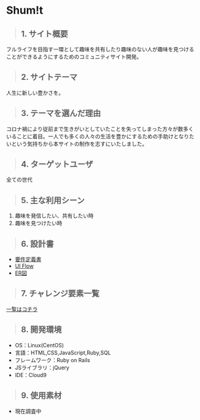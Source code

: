 # Shum!t

>## 1. サイト概要
フルライフを目指す一環として趣味を共有したり趣味のない人が趣味を見つけることができるようにするためのコミュニティサイト開発。

>## 2. サイトテーマ
人生に新しい豊かさを。

>## 3. テーマを選んだ理由
コロナ禍により従前まで生きがいとしていたことを失ってしまった方々が数多くいることに着目。一人でも多くの人々の生活を豊かにするための手助けとなりたいという気持ちから本サイトの制作を志すにいたしました。

>## 4. ターゲットユーザ
全ての世代

>## 5. 主な利用シーン
1. 趣味を発信したい、共有したい時
1. 趣味を見つけたい時

>## 6. 設計書
- [要件定義書](https://docs.google.com/document/d/1rA84kX-Q3cZoraL2VpeyeylwLQo_yDJTmmYUs-vmDEI/edit?usp=sharing)  
- [UI Flow](https://drive.google.com/file/d/1wy6lnmqN9tlWsEKXjgifKauOYzqZm3rQ/view?usp=sharing)  
- [ER図](https://drive.google.com/file/d/1MkigWDfElkzksud1PK9tNzqTNHRwrenW/view?usp=sharing)


>## 7. チャレンジ要素一覧
[一覧はコチラ](https://docs.google.com/spreadsheets/d/18f55-CjFJG4yygua0Zc5HXNVoWJQL4HTYQFDRgddwms/edit?usp=sharing)

>## 8. 開発環境
- OS：Linux(CentOS)
- 言語：HTML,CSS,JavaScript,Ruby,SQL
- フレームワーク：Ruby on Rails
- JSライブラリ：jQuery
- IDE：Cloud9

>## 9. 使用素材
- 現在調査中
